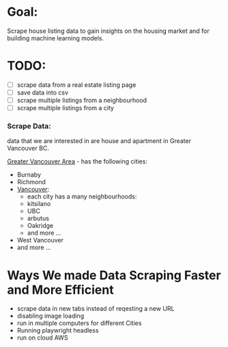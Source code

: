 # Goal:

Scrape house listing data to gain insights on the housing market and for building machine learning models.


# TODO:
- [ ] scrape data from a real estate listing page
- [ ] save data into csv
- [ ] scrape multiple listings from a neighbourhood
- [ ] scrape multiple listings from a city

### Scrape Data:

data that we are interested in are house and apartment in Greater Vancouver BC. 

[Greater Vancouver Area](https://www.rew.ca/sitemap/real-estate/bc) - has the following cities: 
- Burnaby
- Richmond
- [Vancouver](https://www.rew.ca/sitemap/real-estate/vancouver-bc):
    - each city has a many neighbourhoods:
    - kitsilano
    - UBC
    - arbutus
    - Oakridge
    - and more ...
- West Vancouver
- and more ...


# Ways We made Data Scraping Faster and More Efficient
- scrape data in new tabs instead of reqesting a new URL
- disabling image loading
- run in multiple computers for different Cities
- Running playwright headless
- run on cloud AWS



